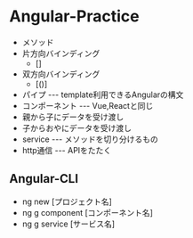 # Angular-Practice

- メソッド
- 片方向バインディング
  -  []
- 双方向バインディング
  - [()]
- パイプ --- template利用できるAngularの構文
- コンポーネント --- Vue,Reactと同じ
- 親から子にデータを受け渡し
- 子からおやにデータを受け渡し
- service --- メソッドを切り分けるもの
- http通信 --- APIをたたく

## Angular-CLI
- ng new [プロジェクト名]
- ng g component [コンポーネント名]
- ng g service [サービス名]
